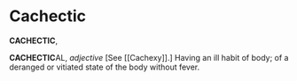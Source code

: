 # Cachectic

**CACHECTIC**,

**CACHECTIC**AL, _adjective_ \[See [[Cachexy]].\] Having an ill habit of body; of a deranged or vitiated state of the body without fever.